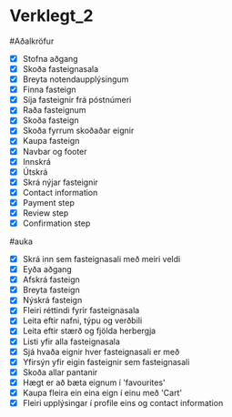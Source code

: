 # Verklegt_2

#Aðalkröfur

- [x] Stofna aðgang
- [x] Skoða fasteignasala
- [x] Breyta notendaupplýsingum
- [x] Finna fasteign
- [x] Síja fasteignir frá póstnúmeri
- [x] Raða fasteignum
- [x] Skoða fasteign
- [x] Skoða fyrrum skoðaðar eignir
- [x] Kaupa fasteign
- [x] Navbar og footer
- [x] Innskrá
- [x] Útskrá
- [x] Skrá nýjar fasteignir
- [x] Contact information
- [x] Payment step
- [x] Review step
- [x] Confirmation step

#auka

- [x] Skrá inn sem fasteignasali með meiri veldi
- [x] Eyða aðgang
- [x] Afskrá fasteign
- [x] Breyta fasteign
- [x] Nýskrá fasteign
- [x] Fleiri réttindi fyrir fasteignasala
- [x] Leita eftir nafni, týpu og verðbili
- [x] Leita eftir stærð og fjölda herbergja
- [x] Listi yfir alla fasteignasala
- [x] Sjá hvaða eignir hver fasteignasali er með
- [x] Yfirsýn yfir eigin fasteignir sem fasteignasali
- [x] Skoða allar pantanir
- [x] Hægt er að bæta eignum í 'favourites'
- [x] Kaupa fleira ein eina eign í einu með 'Cart'
- [x] Fleiri upplýsingar í profile eins og contact information
